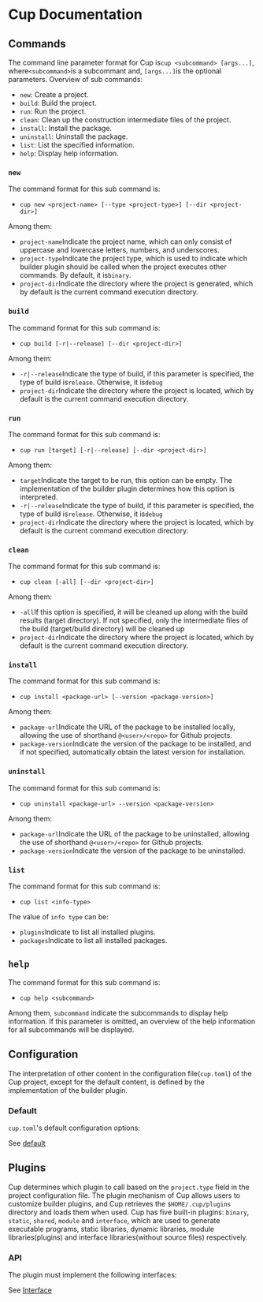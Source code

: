# Cup Documentation

## Commands

The command line parameter format for Cup is`cup <subcommand> [args...]`, where`<subcommand>`is a subcommant and, `[args...]`is the optional parameters.
Overview of sub commands:
+ `new`: Create a project.
+ `build`: Build the project.
+ `run`: Run the project.
+ `clean`: Clean up the construction intermediate files of the project.
+ `install`: Install the package.
+ `uninstall`: Uninstall the package.
+ `list`: List the specified information.
+ `help`: Display help information.

### `new`
The command format for this sub command is:
+   `cup new <project-name> [--type <project-type>] [--dir <project-dir>]`

Among them:
+ `project-name`Indicate the project name, which can only consist of uppercase and lowercase letters, numbers, and underscores.
+ `project-type`Indicate the project type, which is used to indicate which builder plugin should be called when the project executes other commands. By default, it is`binary`.
+ `project-dir`Indicate the directory where the project is generated, which by default is the current command execution directory.

### `build`
The command format for this sub command is:
+   `cup build [-r|--release] [--dir <project-dir>]`

Among them:
+ `-r|--release`Indicate the type of build, if this parameter is specified, the type of build is`release`. Otherwise, it is`debug`
+ `project-dir`Indicate the directory where the project is located, which by default is the current command execution directory.

### `run`
The command format for this sub command is:
+   `cup run [target] [-r|--release] [--dir <project-dir>]`

Among them:
+ `target`Indicate the target to be run, this option can be empty. The implementation of the builder plugin determines how this option is interpreted.
+ `-r|--release`Indicate the type of build, if this parameter is specified, the type of build is`release`. Otherwise, it is`debug`
+ `project-dir`Indicate the directory where the project is located, which by default is the current command execution directory.

### `clean`
The command format for this sub command is:
+   `cup clean [-all] [--dir <project-dir>]`

Among them:
+ `-all`If this option is specified, it will be cleaned up along with the build results (target directory). If not specified, only the intermediate files of the build (target/build directory) will be cleaned up
+ `project-dir`Indicate the directory where the project is located, which by default is the current command execution directory.

### `install`
The command format for this sub command is:
+   `cup install <package-url> [--version <package-version>]`

Among them:
+ `package-url`Indicate the URL of the package to be installed locally, allowing the use of shorthand `@<user>/<repo>` for Github projects.
+ `package-version`Indicate the version of the package to be installed, and if not specified, automatically obtain the latest version for installation.

### `uninstall`
The command format for this sub command is:
+   `cup uninstall <package-url> --version <package-version>`

Among them:
+ `package-url`Indicate the URL of the package to be uninstalled, allowing the use of shorthand `@<user>/<repo>` for Github projects.
+ `package-version`Indicate the version of the package to be uninstalled.

### `list`
The command format for this sub command is:
+   `cup list <info-type>`

The value of `info type` can be:
+ `plugins`Indicate to list all installed plugins.
+ `packages`Indicate to list all installed packages.

## `help`
The command format for this sub command is:
+   `cup help <subcommand>`

Among them, `subcommand` indicate the subcommands to display help information. If this parameter is omitted, an overview of the help information for all subcommands will be displayed.

## Configuration

The interpretation of other content in the configuration file(`cup.toml`) of the Cup project, except for the default content, is defined by the implementation of the builder plugin.

### Default

`cup.toml`'s default configuration options:

See [default](https://github.com/Anglebase/Cup/blob/master/docs/default.toml)

## Plugins

Cup determines which plugin to call based on the `project.type` field in the project configuration file. The plugin mechanism of Cup allows users to customize builder plugins, and Cup retrieves the `$HOME/.cup/plugins` directory and loads them when used. Cup has five built-in plugins: `binary`, `static`, `shared`, `module` and `interface`, which are used to generate executable programs, static libraries, dynamic libraries, module libraries(plugins) and interface libraries(without source files) respectively.

### API

The plugin must implement the following interfaces:

See [Interface](https://github.com/Anglebase/CupPlugin)